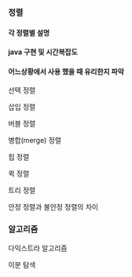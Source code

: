 ### 정렬
#### 각 정렬별 설명
#### java 구현 및 시간복잡도
#### 어느상황에서 사용 했을 때 유리한지 파악
선택 정렬

삽입 정렬

버블 정렬

병합(merge) 정렬

힙 정렬

퀵 정렬

트리 정렬

안정 정렬과 불안정 정렬의 차이

### 알고리즘

다익스트라 알고리즘

이분 탐색